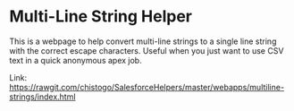 # Multi-Line String Helper

This is a webpage to help convert multi-line strings to a single line string with the correct escape characters. Useful when you just want to use CSV text in a quick anonymous apex job.  

Link:
https://rawgit.com/chistogo/SalesforceHelpers/master/webapps/multiline-strings/index.html
